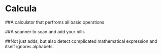 # Calcula

##A calculator that perfroms all basic operations

##A scanner to scan and add your bills

##Not just adds, but also detect complicated mathematical expression and itself ignores alphabets.